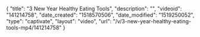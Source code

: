 {
    "title": "3 New Year Healthy Eating Tools",
    "description": "",
    "videoid": "141214758",
    "date_created": "1518570506",
    "date_modified": "1519250052",
    "type": "captivate",
    "layout": "video",
    "url": "\/v\/3-new-year-healthy-eating-tools-mp4\/141214758"
}